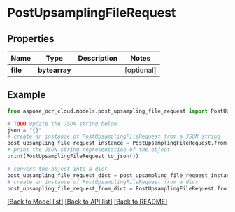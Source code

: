 # PostUpsamplingFileRequest


## Properties

Name | Type | Description | Notes
------------ | ------------- | ------------- | -------------
**file** | **bytearray** |  | [optional] 

## Example

```python
from aspose_ocr_cloud.models.post_upsampling_file_request import PostUpsamplingFileRequest

# TODO update the JSON string below
json = "{}"
# create an instance of PostUpsamplingFileRequest from a JSON string
post_upsampling_file_request_instance = PostUpsamplingFileRequest.from_json(json)
# print the JSON string representation of the object
print(PostUpsamplingFileRequest.to_json())

# convert the object into a dict
post_upsampling_file_request_dict = post_upsampling_file_request_instance.to_dict()
# create an instance of PostUpsamplingFileRequest from a dict
post_upsampling_file_request_from_dict = PostUpsamplingFileRequest.from_dict(post_upsampling_file_request_dict)
```
[[Back to Model list]](../README.md#documentation-for-models) [[Back to API list]](../README.md#documentation-for-api-endpoints) [[Back to README]](../README.md)


